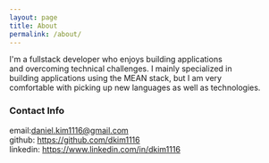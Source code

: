 ```yaml
---
layout: page
title: About
permalink: /about/
---
```

I'm a fullstack developer who enjoys building applications <br>
and overcoming technical challenges. I mainly specialized in <br>
building applications using the MEAN stack, but I am very <br>
comfortable with picking up new languages as well as technologies. <br>

<h3>Contact Info</h3>
email:<a href='daniel.kim1116@gmail.com'>daniel.kim1116@gmail.com</a> <br>
github: <a href='https://github.com/dkim1116'>https://github.com/dkim1116</a> <br>
linkedin: <a href='https://www.linkedin.com/in/dkim1116'>https://www.linkedin.com/in/dkim1116</a>
